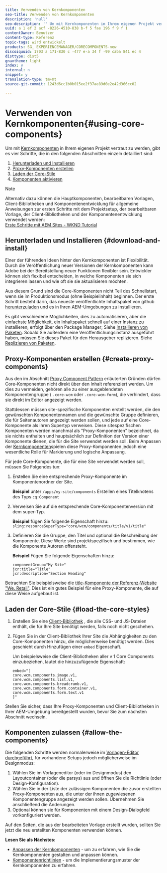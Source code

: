 ```yaml
---
title: Verwenden von Kernkomponenten
seo-title: Verwenden von Kernkomponenten
description: 'null'
seo-description: '" Um mit Kernkomponenten in Ihrem eigenen Projekt vertraut zu werden, gibt es drei Schritte: herunterladen und installieren, Proxy-Komponenten erstellen, die Kernstile laden und die Komponenten in Ihren Vorlagen zulassen. «'
uuid: a 1 ef 2 acf -8226-4510-838 b-f 5 fae 196 f 9 f 1
contentOwner: Benutzer
content-type: Referenz
topic-tags: wird entwickelt
products: SG_ EXPERIENCEMANAGER/CORECOMPONENTS-new
discoiquuid: 1703 a 171-830 c -477 e-a 34 f -99 caba 841 ec 4
disttype: dist5
gnavtheme: light
index: y
internal: n
snippet: y
translation-type: tm+mt
source-git-commit: 1243d6cc1b0b015ee2f37ae89d0e2e42d366cc02

---
```



# Verwenden von Kernkomponenten{#using-core-components}

Um mit [Kernkomponenten](developing.md) in Ihrem eigenen Projekt vertraut zu werden, gibt es vier Schritte, die in den folgenden Abschnitten einzeln detailliert sind:

1. [Herunterladen und Installieren](#download-and-install)
1. [Proxy-Komponenten erstellen](#create-proxy-components)
1. [Laden der Core-Stile](#load-the-core-styles)
1. [Komponenten aktivieren](#allow-the-components)

>[!NOTE]
>
>Alternativ dazu können die Hauptkomponenten, bearbeitbaren Vorlagen, Client-Bibliotheken und Komponentenentwicklung für allgemeine Anweisungen zur ersten Schritte mit dem Projektsetup, der bearbeitbaren Vorlage, der Client-Bibliotheken und der Komponentenentwicklung verwendet werden:\
>[Erste Schritte mit AEM Sites - WKND Tutorial](wknd-tutorial.md)

## Herunterladen und Installieren {#download-and-install}

Einer der führenden Ideen hinter den Kernkomponenten ist Flexibilität. Durch die Veröffentlichung neuer Versionen der Kernkomponenten kann Adobe bei der Bereitstellung neuer Funktionen flexibler sein. Entwickler können sich flexibel entscheiden, in welche Komponenten sie sich integrieren lassen und wie oft sie sie aktualisieren möchten.

Aus diesem Grund sind die Core-Komponenten nicht Teil des Schnellstart, wenn sie im Produktionsmodus (ohne Beispielinhalt) beginnen. Der erste Schritt besteht darin, das neueste veröffentlichte Inhaltspaket von github [herunterzuladen](https://github.com/adobe/aem-core-wcm-components/releases/latest) und es in Ihren AEM-Umgebungen zu installieren.

Es gibt verschiedene Möglichkeiten, dies zu automatisieren, aber die einfachste Möglichkeit, ein Inhaltspaket schnell auf einer Instanz zu installieren, erfolgt über den Package Manager; Siehe [Installieren von Paketen](https://helpx.adobe.com/experience-manager/6-5/sites/administering/using/package-manager.html). Sobald Sie außerdem eine Veröffentlichungsinstanz ausgeführt haben, müssen Sie dieses Paket für den Herausgeber replizieren. Siehe [Replizieren von Paketen](https://helpx.adobe.com/experience-manager/6-5/sites/administering/using/package-manager.html).

<!-- 

Comment Type: annotation
Last Modified By: ims-author-CE1E2CE451D1F0680A490D45@AdobeID
Last Modified Date: 2017-04-17T16:42:59.142-0400

Should we be promoting embedding the core-component package as an artifact in a customer application, reasoning as follows: 1) a customer application is required to leverage core components (at a minimum, proxy components must be defined) 2) a customer application must be updated to leverage new versions of core components (since it requires adjusting the sling:resourceSuperType to point at the new version of the component) It seems the only time theres an advantage to installing a release directly is if a bug-fix (non version-changing) release of core-components is cut, and it doesnt coincide with an application deployment. WDYT? For example, recommend doing this for ACS Commons which has a similar use-case (https://adobe-consulting-services.github.io/acs-aem-commons/pages/maven.html) We can of course keep the instructions for manually deploying, since some will want to do this, or the bug-fix use-case will appear.

 -->

## Proxy-Komponenten erstellen {#create-proxy-components}

Aus den im Abschnitt [Proxy Component Pattern](guidelines.md#proxy-component-pattern) erläuterten Gründen dürfen Core-Komponenten nicht direkt über den Inhalt referenziert werden. Um dies zu vermeiden, gehören alle zu einer ausgeblendeten Komponentengruppe ( `.core-wcm` oder `.core-wcm-form`), die verhindert, dass sie direkt im Editor angezeigt werden.

Stattdessen müssen site-spezifische Komponenten erstellt werden, die den gewünschten Komponentennamen und die gewünschte Gruppe definieren, die für Seitenautoren angezeigt werden sollen, und jede auf eine Core-Komponente als ihren Supertyp verweisen. Diese sitespezifischen Komponenten werden manchmal als &quot;Proxy-Komponenten&quot; bezeichnet, da sie nichts enthalten und hauptsächlich zur Definition der Version einer Komponente dienen, die für die Site verwendet werden soll. Beim Anpassen der [Kernkomponenten](customizing.md)spielen diese Proxy-Komponenten jedoch eine wesentliche Rolle für Markierung und logische Anpassung.

Für jede Core-Komponente, die für eine Site verwendet werden soll, müssen Sie Folgendes tun:

1. Erstellen Sie eine entsprechende Proxy-Komponente im Komponentenordner der Site.

   **Beispiel**
unter `/apps/my-site/components` Erstellen eines Titelknotens des Typs `cq:Component`

1. Verweisen Sie auf die entsprechende Core-Komponentenversion mit dem super-Typ.

   **Beispiel**
fügen Sie folgende Eigenschaft hinzu:\
   `sling:resourceSuperType="core/wcm/components/title/v1/title"`

1. Definieren Sie die Gruppe, den Titel und optional die Beschreibung der Komponente. Diese Werte sind projektspezifisch und bestimmen, wie die Komponente Autoren offensteht.

   **Beispiel**
Fügen Sie folgende Eigenschaften hinzu:

   ```shell
   componentGroup="My Site"
   jcr:title="Title"  
   jcr:description="Section Heading"
   ```

Betrachten Sie beispielsweise die [title-Komponente der Referenz-Website &quot;We. Retail&quot;](https://github.com/Adobe-Marketing-Cloud/aem-sample-we-retail/blob/master/ui.apps/src/main/content/jcr_root/apps/weretail/components/content/title/.content.xml). Dies ist ein gutes Beispiel für eine Proxy-Komponente, die auf diese Weise aufgebaut ist.

## Laden der Core-Stile {#load-the-core-styles}

<!-- 

Comment Type: annotation
Last Modified By: ims-author-CE1E2CE451D1F0680A490D45@AdobeID
Last Modified Date: 2017-04-17T16:57:16.414-0400

Styles is odd in that most Core Components do not have CSS; very few even have structural CSS (breadcrumbs, list) It may be more apt to title this section: Load the Core JavaScript and CSS or Load the Core Client Libraries ?

 -->

<!-- 

Comment Type: annotation
Last Modified By: ims-author-CE1E2CE451D1F0680A490D45@AdobeID
Last Modified Date: 2017-04-17T17:41:37.115-0400

This section seems to cover the "sites" clientlibs for core components; Do we need a section for ensuring the editor clientlibs are loaded in the Page Editor? Pending: https://github.com/Adobe-Marketing-Cloud/aem-core-wcm-components/issues/15

 -->

<!-- 

Comment Type: annotation
Last Modified By: cotescu
Last Modified Date: 2018-03-09T10:45:52.812-0500

Load the Core Client Libraries sounds way better

 -->

1. Erstellen Sie eine [Client-Bibliothek](https://helpx.adobe.com/experience-manager/6-5/sites/developing/using/clientlibs.html) , die alle CSS- und JS-Dateien enthält, die für Ihre Site benötigt werden, falls noch nicht geschehen.
1. Fügen Sie in der Client-Bibliothek Ihrer Site die Abhängigkeiten zu den Core-Komponenten hinzu, die möglicherweise benötigt werden. Dies geschieht durch Hinzufügen einer `embed` Eigenschaft.

   Um beispielsweise die Client-Bibliotheken aller v 1 Core Components einzubeziehen, lautet die hinzuzufügende Eigenschaft:

   ```shell
   embed="[  
   core.wcm.components.image.v1,  
   core.wcm.components.list.v1,  
   core.wcm.components.breadcrumb.v1,  
   core.wcm.components.form.container.v1,  
   core.wcm.components.form.text.v1  
   ]"
   ```

Stellen Sie sicher, dass Ihre Proxy-Komponenten und Client-Bibliotheken in Ihrer AEM-Umgebung bereitgestellt wurden, bevor Sie zum nächsten Abschnitt wechseln.

## Komponenten zulassen {#allow-the-components}

Die folgenden Schritte werden normalerweise im [Vorlagen-Editor durchgeführt](https://helpx.adobe.com/experience-manager/6-5/sites/authoring/using/templates.html), für vorhandene Setups jedoch möglicherweise im Designmodus:

1. Wählen Sie im Vorlageneditor (oder im Designmodus) den Layoutcontainer (oder die parsys) aus und öffnen Sie die Richtlinie (oder Design-Konfiguration).
1. Wählen Sie in der Liste der zulässigen Komponenten die zuvor erstellten Proxy-Komponenten aus, die unter der ihnen zugewiesenen Komponentengruppe angezeigt werden sollen. Übernehmen Sie anschließend die Änderungen.
1. Optional können sie für Komponenten mit einem Design-Dialogfeld vorkonfiguriert werden.

Auf den Seiten, die aus der bearbeiteten Vorlage erstellt wurden, sollten Sie jetzt die neu erstellten Komponenten verwenden können.

**Lesen Sie als Nächstes:**

* [Anpassen der Kernkomponenten](customizing.md) - um zu erfahren, wie Sie die Kernkomponenten gestalten und anpassen können.
* [Komponentenrichtlinien](guidelines.md) - um die Implementierungsmuster der Kernkomponenten zu erfahren.
